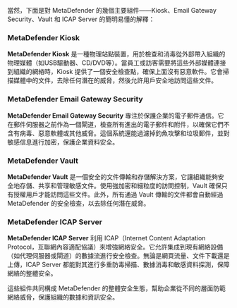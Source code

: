 當然，下面是對 MetaDefender 的幾個主要組件——Kiosk、Email Gateway Security、Vault 和 ICAP Server 的簡明易懂的解釋：

### MetaDefender Kiosk

**MetaDefender Kiosk** 是一種物理站點裝置，用於檢查和消毒從外部帶入組織的物理媒體（如USB驅動器、CD/DVD等）。當員工或訪客需要將這些外部媒體連接到組織的網絡時，Kiosk 提供了一個安全檢查點，確保上面沒有惡意軟件。它會掃描媒體中的文件，去除任何潛在的威脅，然後允許用戶安全地訪問這些文件。

### MetaDefender Email Gateway Security

**MetaDefender Email Gateway Security** 專注於保護企業的電子郵件通信。它在郵件伺服器之前作為一個閘道，檢查所有進出的電子郵件和附件，以確保它們不含有病毒、惡意軟體或其他威脅。這個系統還能過濾掉釣魚攻擊和垃圾郵件，並對敏感信息進行加密，保護企業資料安全。

### MetaDefender Vault

**MetaDefender Vault** 是一個安全的文件傳輸和存儲解決方案，它讓組織能夠安全地存儲、共享和管理敏感文件。使用強加密和細粒度的訪問控制，Vault 確保只有授權用戶才能訪問這些文件。此外，所有通過 Vault 傳輸的文件都會自動經過 MetaDefender 的安全檢查，以去除任何潛在威脅。

### MetaDefender ICAP Server

**MetaDefender ICAP Server** 利用 ICAP（Internet Content Adaptation Protocol，互聯網內容適配協議）來增強網絡安全。它允許集成到現有網絡設備（如代理伺服器或閘道）的數據流進行安全檢查。無論是網頁流量、文件下載還是上傳，ICAP Server 都能對其進行多重防毒掃描、數據消毒和敏感資料探測，保障網絡的整體安全。

這些組件共同構成 MetaDefender 的整體安全生態，幫助企業從不同的層面防範網絡威脅，保護組織的數據和資訊安全。